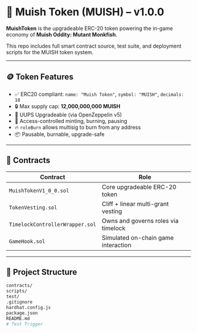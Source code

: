 # 🧠 Muish Token (MUISH) – v1.0.0

**MuishToken** is the upgradeable ERC-20 token powering the in-game economy of **Muish Oddity: Mutant Monkfish**.

This repo includes full smart contract source, test suite, and deployment scripts for the MUISH token system.

---

## 🪙 Token Features

- ✅ ERC20 compliant: `name: "Muish Token"`, `symbol: "MUISH"`, `decimals: 18`
- 🔒 Max supply cap: **12,000,000,000 MUISH**
- 🔁 UUPS Upgradeable (via OpenZeppelin v5)
- 🔐 Access-controlled minting, burning, pausing
- 🔥 `roleBurn` allows multisig to burn from any address
- 📦 Pausable, burnable, upgrade-safe

---

## 📜 Contracts

| Contract | Role |
|---------|------|
| `MuishTokenV1_0_0.sol` | Core upgradeable ERC-20 token |
| `TokenVesting.sol` | Cliff + linear multi-grant vesting |
| `TimelockControllerWrapper.sol` | Owns and governs roles via timelock |
| `GameHook.sol` | Simulated on-chain game interaction |

---

## 📂 Project Structure

```bash
contracts/
scripts/
test/
.gitignore
hardhat.config.js
package.json
README.md
# Test Trigger
